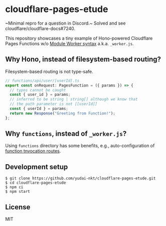 # cloudflare-pages-etude

~Minimal repro for a question in Discord.~
Solved and see cloudflare/cloudflare-docs#7240.

This repository showcases a tiny example of Hono-powered Cloudflare Pages Functions w/o [Module Worker syntax](https://developers.cloudflare.com/pages/platform/functions/advanced-mode/) a.k.a. `_worker.js`.

## Why Hono, instead of filesystem-based routing?

Filesystem-based routing is not type-safe.

```ts
// functions/api/user/[userId].ts
export const onRequest: PagesFunction = ({ params }) => {
  // typos cannot be caught
  const { user_id } = params;
  // inferred to be string | string[] although we know that
  // the path parameter is not [[userId]]
  const { userId } = params;
  return new Response("Greeting from Function!");
};
```

## Why `functions`, instead of `_worker.js`?

Using `functions` directory has some benefits, e.g., auto-configuration of [function tnvocation routes](https://developers.cloudflare.com/pages/platform/functions/routing/#function-invocation-routes).

## Development setup

```console
$ git clone https://github.com/yudai-nkt/cloudflare-pages-etude.git
$ cd cloudflare-pages-etude
$ npm ci
$ npm start
```

## License

MIT
